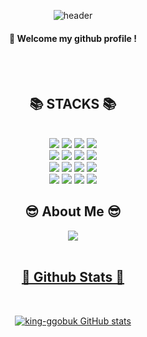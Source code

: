 <div align="center"> 

![header](https://capsule-render.vercel.app/api?type=Rounded&color=000000&height=150&section=header&text=King-ggobuk&fontColor=B0E5F1&fontSize=70&animation=fadeIn&fontAlignY=55&desc=%20&descAlignY=62&descAlign=62)
  
####  :wave: Welcome my github profile !

  
 <br/>
 <br/>
  
<div align=center><h2>📚 STACKS 📚</h2></div>

<br>
<div align=center> 
  <img src="https://img.shields.io/badge/linux-FCC624?style=for-the-badge&logo=linux&logoColor=black">
  <img src="https://img.shields.io/badge/kalilinux-557C94?style=for-the-badge&logo=kalilinux&logoColor=white">
  <img src="https://img.shields.io/badge/apache tomcat-F8DC75?style=for-the-badge&logo=apachetomcat&logoColor=black">
  <img src="https://img.shields.io/badge/vim-019733?style=for-the-badge&logo=vim&logoColor=white">
<br>
  <img src="https://img.shields.io/badge/html5-E34F26?style=for-the-badge&logo=html5&logoColor=white"> 
  <img src="https://img.shields.io/badge/css-1572B6?style=for-the-badge&logo=css3&logoColor=white"> 
  <img src="https://img.shields.io/badge/javascript-F7DF1E?style=for-the-badge&logo=javascript&logoColor=black"> 
  <img src="https://img.shields.io/badge/jquery-0769AD?style=for-the-badge&logo=jquery&logoColor=white">
<br>
  <img src="https://img.shields.io/badge/mysql-4479A1?style=for-the-badge&logo=mysql&logoColor=white"> 
  <img src="https://img.shields.io/badge/oracle-F80000?style=for-the-badge&logo=oracle&logoColor=white"> 
  <img src="https://img.shields.io/badge/mariaDB-003545?style=for-the-badge&logo=mariaDB&logoColor=white"> 
  <img src="https://img.shields.io/badge/mongoDB-47A248?style=for-the-badge&logo=MongoDB&logoColor=white">
<br>
  <img src="https://img.shields.io/badge/java-007396?style=for-the-badge&logo=java&logoColor=white"> 
  <img src="https://img.shields.io/badge/python-3776AB?style=for-the-badge&logo=python&logoColor=white"> 
  <img src="https://img.shields.io/badge/tryhackme-212C42?style=for-the-badge&logo=tryhackme&logoColor=white">
  <img src="https://img.shields.io/badge/github-181717?style=for-the-badge&logo=github&logoColor=white">
 <br>
 
  
  <h2>😎 About Me 😎</h2></div>
 
<a href="https://instagram.com/jnbccert">
<img src="http://img.shields.io/badge/-Instagram-black?style=flat&logo=Instagram&link=https://instagram.com/jnbccert/"
 style="height : auto; margin-left : 10px; margin-right : 10px;"/>
  
  
   <br/>
   <br/>
   


<h2>💎 Github Stats 💎</h2>
 
  <br/>
  
![king-ggobuk GitHub stats](https://github-readme-stats.vercel.app/api?username=king-ggobuk&show_icons=true&theme=radical)  

</a>
 

</div>
